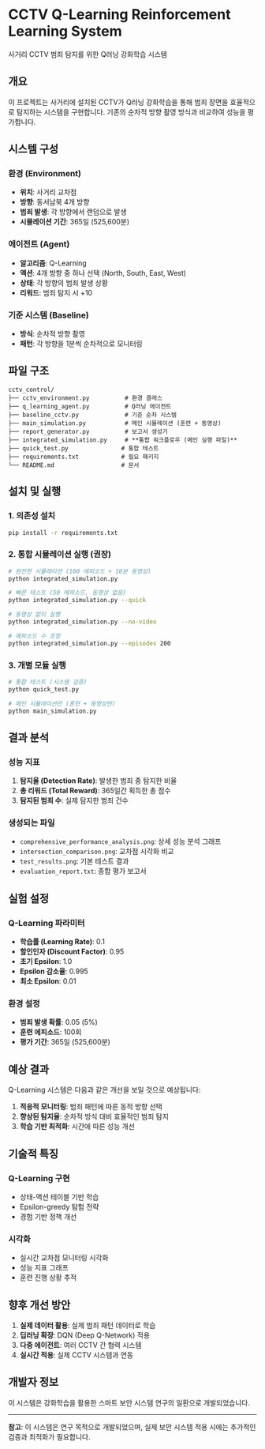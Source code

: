 # CCTV Q-Learning Reinforcement Learning System

사거리 CCTV 범죄 탐지를 위한 Q러닝 강화학습 시스템

## 개요

이 프로젝트는 사거리에 설치된 CCTV가 Q러닝 강화학습을 통해 범죄 장면을 효율적으로 탐지하는 시스템을 구현합니다. 기존의 순차적 방향 촬영 방식과 비교하여 성능을 평가합니다.

## 시스템 구성

### 환경 (Environment)
- **위치**: 사거리 교차점
- **방향**: 동서남북 4개 방향
- **범죄 발생**: 각 방향에서 랜덤으로 발생
- **시뮬레이션 기간**: 365일 (525,600분)

### 에이전트 (Agent)
- **알고리즘**: Q-Learning
- **액션**: 4개 방향 중 하나 선택 (North, South, East, West)
- **상태**: 각 방향의 범죄 발생 상황
- **리워드**: 범죄 탐지 시 +10

### 기준 시스템 (Baseline)
- **방식**: 순차적 방향 촬영
- **패턴**: 각 방향을 1분씩 순차적으로 모니터링

## 파일 구조

```
cctv_control/
├── cctv_environment.py          # 환경 클래스
├── q_learning_agent.py          # Q러닝 에이전트
├── baseline_cctv.py             # 기준 순차 시스템
├── main_simulation.py           # 메인 시뮬레이션 (훈련 + 동영상)
├── report_generator.py          # 보고서 생성기
├── integrated_simulation.py     # **통합 워크플로우 (메인 실행 파일)**
├── quick_test.py               # 통합 테스트
├── requirements.txt            # 필요 패키지
└── README.md                   # 문서
```

## 설치 및 실행

### 1. 의존성 설치
```bash
pip install -r requirements.txt
```

### 2. 통합 시뮬레이션 실행 (권장)
```bash
# 완전한 시뮬레이션 (100 에피소드 + 10분 동영상)
python integrated_simulation.py

# 빠른 테스트 (50 에피소드, 동영상 없음)
python integrated_simulation.py --quick

# 동영상 없이 실행
python integrated_simulation.py --no-video

# 에피소드 수 조정
python integrated_simulation.py --episodes 200
```

### 3. 개별 모듈 실행
```bash
# 통합 테스트 (시스템 검증)
python quick_test.py

# 메인 시뮬레이션만 (훈련 + 동영상만)
python main_simulation.py
```

## 결과 분석

### 성능 지표
1. **탐지율 (Detection Rate)**: 발생한 범죄 중 탐지한 비율
2. **총 리워드 (Total Reward)**: 365일간 획득한 총 점수
3. **탐지된 범죄 수**: 실제 탐지한 범죄 건수

### 생성되는 파일
- `comprehensive_performance_analysis.png`: 상세 성능 분석 그래프
- `intersection_comparison.png`: 교차점 시각화 비교
- `test_results.png`: 기본 테스트 결과
- `evaluation_report.txt`: 종합 평가 보고서

## 실험 설정

### Q-Learning 파라미터
- **학습률 (Learning Rate)**: 0.1
- **할인인자 (Discount Factor)**: 0.95
- **초기 Epsilon**: 1.0
- **Epsilon 감소율**: 0.995
- **최소 Epsilon**: 0.01

### 환경 설정
- **범죄 발생 확률**: 0.05 (5%)
- **훈련 에피소드**: 100회
- **평가 기간**: 365일 (525,600분)

## 예상 결과

Q-Learning 시스템은 다음과 같은 개선을 보일 것으로 예상됩니다:

1. **적응적 모니터링**: 범죄 패턴에 따른 동적 방향 선택
2. **향상된 탐지율**: 순차적 방식 대비 효율적인 범죄 탐지
3. **학습 기반 최적화**: 시간에 따른 성능 개선

## 기술적 특징

### Q-Learning 구현
- 상태-액션 테이블 기반 학습
- Epsilon-greedy 탐험 전략
- 경험 기반 정책 개선

### 시각화
- 실시간 교차점 모니터링 시각화
- 성능 지표 그래프
- 훈련 진행 상황 추적

## 향후 개선 방안

1. **실제 데이터 활용**: 실제 범죄 패턴 데이터로 학습
2. **딥러닝 확장**: DQN (Deep Q-Network) 적용
3. **다중 에이전트**: 여러 CCTV 간 협력 시스템
4. **실시간 적용**: 실제 CCTV 시스템과 연동

## 개발자 정보

이 시스템은 강화학습을 활용한 스마트 보안 시스템 연구의 일환으로 개발되었습니다.

---

**참고**: 이 시스템은 연구 목적으로 개발되었으며, 실제 보안 시스템 적용 시에는 추가적인 검증과 최적화가 필요합니다.